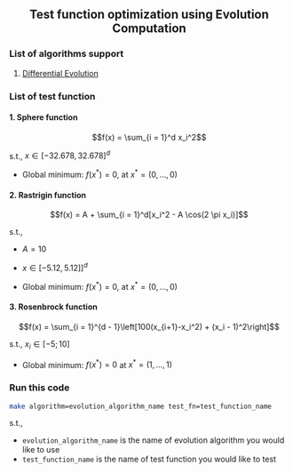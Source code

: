 <div align='center'>

## Test function optimization using Evolution Computation

</div>

### List of algorithms support
1. [Differential Evolution](https://link.springer.com/article/10.1023/A:1008202821328)

### List of test function

#### 1. Sphere function

```math
f(x) = \sum_{i = 1}^d x_i^2
```

s.t., $x \in \left[-32.678, 32.678\right]^d$

- Global minimum: $f(x^{\ast}) = 0$, at $x^{\ast} = (0,...,0)$

#### 2. Rastrigin function

```math
f(x) = A + \sum_{i = 1}^d[x_i^2 - A \cos(2 \pi x_i)]
```

s.t.,
- $A = 10$
- $x \in \left[-5.12, 5.12]\right]^d$      

- Global minimum: $f(x^{\ast}) = 0$, at $x^{\ast} = (0,...,0)$

#### 3. Rosenbrock function 

```math
f(x) = \sum_{i = 1}^{d - 1}\left[100(x_{i+1}-x_i^2) + (x_i - 1)^2\right]
```
s.t., $x_i \in [-5;10]$

- Global minimum: $f(x^\ast) = 0$ at $x^{\ast}=(1,...,1)$

### Run this code
```bash
make algorithm=evolution_algorithm_name test_fn=test_function_name
```
s.t., 
- `evolution_algorithm_name` is the name of evolution algorithm you would like to use
- `test_function_name` is the name of test function you would like to test